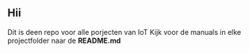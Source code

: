 ## Hii

Dit is deen repo voor alle porjecten van IoT
Kijk voor de manuals in elke projectfolder naar de **README.md**
